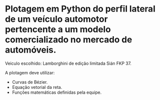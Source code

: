 # Plotagem em Python do perfil lateral de um veículo automotor pertencente a um modelo comercializado no mercado de automóveis. 

Veiculo escolhido: Lamborghini de edição limitada Sián FKP 37.

A plotagem deve utilizar:
  - Curvas de Bézier.
  - Equação vetorial da reta.
  - Funções matemáticas definidas pela equipe.
  
